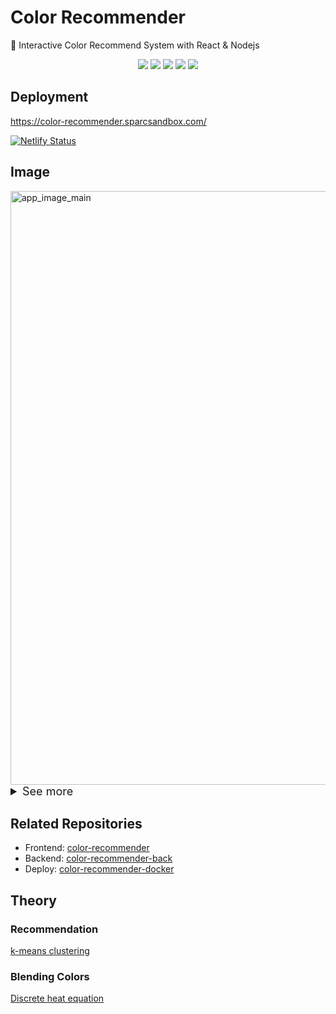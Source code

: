 # Color Recommender

🎨 Interactive Color Recommend System with React & Nodejs

<div align= "center">
  <img src="https://img.shields.io/badge/react-%2320232a.svg?style=for-the-badge&logo=react&logoColor=%2361DAFB" />
  <img src="https://img.shields.io/badge/express.js-%23404d59.svg?style=for-the-badge&logo=express&logoColor=%2361DAFB" />
  <img src="https://img.shields.io/badge/node.js-6DA55F?style=for-the-badge&logo=node.js&logoColor=white" />
  <img src="https://img.shields.io/badge/MongoDB-%234ea94b.svg?style=for-the-badge&logo=mongodb&logoColor=white" />
  <img src="https://img.shields.io/badge/typescript-%23007ACC.svg?style=for-the-badge&logo=typescript&logoColor=white" />
</div>


## Deployment
https://color-recommender.sparcsandbox.com/

[![Netlify Status](https://api.netlify.com/api/v1/badges/fe4c964f-8899-4aac-8a20-ddb17d2907f7/deploy-status)](https://app.netlify.com/sites/color-recommender-app/deploys)

## Image
<img width="950" alt="app_image_main" src="https://user-images.githubusercontent.com/87213416/205913528-c764bcf4-291d-4b77-a691-11b2db6756f4.jpg">

<details>
  <summary style="font-size:18px">See more</summary>

  <img width="950" alt="app_image_profile" src="https://user-images.githubusercontent.com/87213416/205913866-52f22b52-3026-44ac-a9fc-6256be8fa703.jpg">

  <img width="950" alt="app_image_login" src="https://user-images.githubusercontent.com/87213416/205914030-32bc1d6b-fda5-424d-94ea-dac34e6c61b9.jpg">

</details>

## Related Repositories
  - Frontend: [color-recommender](https://github.com/000wan/color-recommender)
  - Backend: [color-recommender-back](https://github.com/000wan/color-recommender-back)
  - Deploy: [color-recommender-docker](https://github.com/000wan/color-recommender-docker)

## Theory

### Recommendation
[k-means clustering](https://en.wikipedia.org/wiki/K-means_clustering)

### Blending Colors
[Discrete heat equation](https://en.wikipedia.org/wiki/Discrete_Laplace_operator#Discrete_heat_equation)
